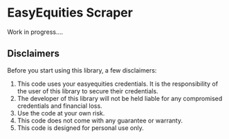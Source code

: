 # EasyEquities Scraper

Work in progress....

## Disclaimers
Before you start using this library, a few disclaimers:

1. This code uses your easyequities credentials. It is the responsibility of the user of this library to secure their credentials.
2. The developer of this library will not be held liable for any compromised credentials and financial loss.
3. Use the code at your own risk.
4. This code does not come with any guarantee or warranty.
5. This code is designed for personal use only.
